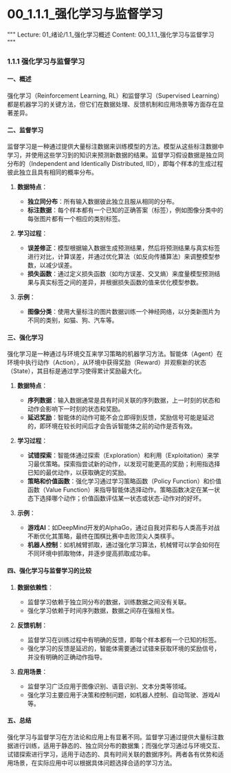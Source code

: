 # 00_1.1.1_强化学习与监督学习

"""
Lecture: 01_绪论/1.1_强化学习概述
Content: 00_1.1.1_强化学习与监督学习
"""

### 1.1.1 强化学习与监督学习

#### 一、概述
强化学习（Reinforcement Learning, RL）和监督学习（Supervised Learning）都是机器学习的关键方法，但它们在数据处理、反馈机制和应用场景等方面存在显著差异。

#### 二、监督学习
监督学习是一种通过提供大量标注数据来训练模型的方法。模型从这些标注数据中学习，并使用这些学习到的知识来预测新数据的结果。监督学习假设数据是独立同分布的（Independent and Identically Distributed, IID），即每个样本的生成过程彼此独立且具有相同的概率分布。

1. **数据特点**：
   - **独立同分布**：所有输入数据彼此独立且服从相同的分布。
   - **标注数据**：每个样本都有一个已知的正确答案（标签），例如图像分类中的每张图片都有一个相应的类别标签。

2. **学习过程**：
   - **误差修正**：模型根据输入数据生成预测结果，然后将预测结果与真实标签进行对比，计算误差，并通过优化算法（如反向传播算法）来调整模型参数，以减少误差。
   - **损失函数**：通过定义损失函数（如均方误差、交叉熵）来度量模型预测结果与真实标签之间的差异，并根据损失函数的值来优化模型参数。

3. **示例**：
   - **图像分类**：使用大量标注的图片数据训练一个神经网络，以分类新图片为不同的类别，如猫、狗、汽车等。

#### 三、强化学习
强化学习是一种通过与环境交互来学习策略的机器学习方法。智能体（Agent）在环境中执行动作（Action），从环境中获得奖励（Reward）并观察新的状态（State），其目标是通过学习使得累计奖励最大化。

1. **数据特点**：
   - **序列数据**：输入数据通常是具有时间关联的序列数据，上一时刻的状态和动作会影响下一时刻的状态和奖励。
   - **延迟奖励**：智能体的动作可能不会立即得到反馈，奖励信号可能是延迟的，即环境在较长时间后才会告诉智能体之前的动作是否有效。

2. **学习过程**：
   - **试错探索**：智能体通过探索（Exploration）和利用（Exploitation）来学习最优策略。探索指尝试新的动作，以发现可能更高的奖励；利用指选择已知的最优动作，以获取确定的奖励。
   - **策略和价值函数**：强化学习通过学习策略函数（Policy Function）和价值函数（Value Function）来指导智能体选择动作。策略函数决定在某一状态下选择哪个动作；价值函数评估某一状态或状态-动作对的好坏。

3. **示例**：
   - **游戏AI**：如DeepMind开发的AlphaGo，通过自我对弈和与人类高手对战不断优化其策略，最终在围棋比赛中击败顶尖人类棋手。
   - **机器人控制**：如机械臂抓取，通过强化学习算法，机械臂可以学会如何在不同环境中抓取物体，并逐步提高抓取成功率。

#### 四、强化学习与监督学习的比较
1. **数据依赖性**：
   - 监督学习依赖于独立同分布的数据，训练数据之间没有关联。
   - 强化学习依赖于时间序列数据，数据之间存在强相关性。

2. **反馈机制**：
   - 监督学习在训练过程中有明确的反馈，即每个样本都有一个已知的标签。
   - 强化学习的反馈是延迟的，智能体需要通过试错来获取环境的奖励信号，并没有明确的正确动作指导。

3. **应用场景**：
   - 监督学习广泛应用于图像识别、语音识别、文本分类等领域。
   - 强化学习主要应用于决策和控制问题，如机器人控制、自动驾驶、游戏AI等。

#### 五、总结
强化学习与监督学习在方法论和应用上有显著不同。监督学习通过提供大量标注数据进行训练，适用于静态的、独立同分布的数据集；而强化学习通过与环境交互、试错探索进行学习，适用于动态的、具有时间关联的数据序列。两者各有优势和适用场景，在实际应用中可以根据具体问题选择合适的学习方法。
